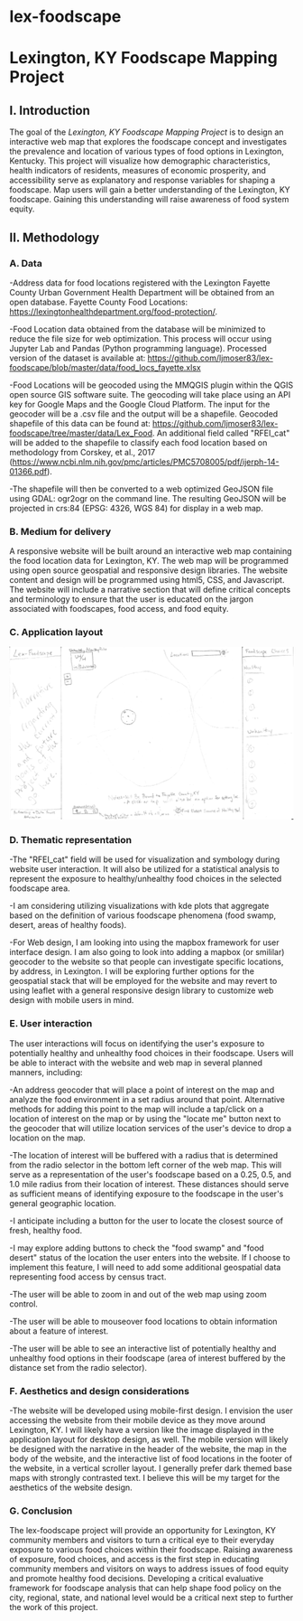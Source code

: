 # lex-foodscape
# Lexington, KY Foodscape Mapping Project

## I. Introduction
The goal of the *Lexington, KY Foodscape Mapping Project* is to design an interactive web map that explores the foodscape concept and investigates the prevalence and location of various types of food options in Lexington, Kentucky. This project will visualize how demographic characteristics, health indicators of residents, measures of economic prosperity, and accessibility serve as explanatory and response variables for shaping a foodscape. Map users will gain a better understanding of the Lexington, KY foodscape. Gaining this understanding will raise awareness of food system equity. 

## II. Methodology
     
### A. Data
-Address data for food locations registered with the Lexington Fayette County Urban Government Health Department will be obtained from an open database. Fayette County Food Locations: https://lexingtonhealthdepartment.org/food-protection/.   

-Food Location data obtained from the database will be minimized to reduce the file size for web optimization. This process will occur using Jupyter Lab and Pandas (Python programming language). Processed version of the dataset is available at: https://github.com/ljmoser83/lex-foodscape/blob/master/data/food_locs_fayette.xlsx

-Food Locations will be geocoded using the MMQGIS plugin within the QGIS open source GIS software suite. The geocoding will take place using an API key for Google Maps and the Google Cloud Platform. The input for the geocoder will be a .csv file and the output will be a shapefile. Geocoded shapefile of this data can be found at: https://github.com/ljmoser83/lex-foodscape/tree/master/data/Lex_Food. An additional field called "RFEI_cat" will be added to the shapefile to classify each food location based on methodology from Corskey, et al., 2017 (https://www.ncbi.nlm.nih.gov/pmc/articles/PMC5708005/pdf/ijerph-14-01366.pdf). 

-The shapefile will then be converted to a web optimized GeoJSON file using GDAL: ogr2ogr on the command line. The resulting GeoJSON will be projected in crs:84 (EPSG: 4326, WGS 84) for display in a web map. 

### B. Medium for delivery
A responsive website will be built around an interactive web map containing the food location data for Lexington, KY. The web map will be programmed using open source geospatial and responsive design libraries. The website content and design will be programmed using html5, CSS, and Javascript. The website will include a narrative section that will define critical concepts and terminology to ensure that the user is educated on the jargon associated with foodscapes, food access, and food equity.

### C. Application layout

![Website Design Sketch](https://github.com/ljmoser83/lex-foodscape/blob/master/images/lex-foodscape-concept.png)

### D. Thematic representation

-The "RFEI_cat" field will be used for visualization and symbology during website user interaction. It will also be utilized for a statistical analysis to represent the exposure to healthy/unhealthy food choices in the selected foodscape area.

-I am considering utilizing visualizations with kde plots that aggregate based on the definition of various foodscape phenomena (food swamp, desert, areas of healthy foods).

-For Web design, I am looking into using the mapbox framework for user interface design. I am also going to look into adding a mapbox (or smililar) geocoder to the website so that people can investigate specific locations, by address, in Lexington. I will be exploring further options for the geospatial stack that will be employed for the website and may revert to using leaflet with a general responsive design library to customize web design with mobile users in mind.

### E. User interaction

The user interactions will focus on identifying the user's exposure to potentially healthy and unhealthy food choices in their foodscape. Users will be able to interact with the website and web map in several planned manners, including:

-An address geocoder that will place a point of interest on the map and analyze the food environment in a set radius around that point. Alternative methods for adding this point to the map will include a tap/click on a location of interest on the map or by using the "locate me" button next to the geocoder that will utilize location services of the user's device to drop a location on the map.

-The location of interest will be buffered with a radius that is determined from the radio selector in the bottom left corner of the web map. This will serve as a representation of the user's foodscape based on a 0.25, 0.5, and 1.0 mile radius from their location of interest. These distances should serve as sufficient means of identifying exposure to the foodscape in the user's general geographic location.

-I anticipate including a button for the user to locate the closest source of fresh, healthy food.

-I may explore adding buttons to check the "food swamp" and "food desert" status of the location the user enters into the website. If I choose to implement this feature, I will need to add some additional geospatial data representing food access by census tract.

-The user will be able to zoom in and out of the web map using zoom control.

-The user will be able to mouseover food locations to obtain information about a feature of interest.

-The user will be able to see an interactive list of potentially healthy and unhealthy food options in their foodscape (area of interest buffered by the distance set from the radio selector).

### F. Aesthetics and design considerations

-The website will be developed using mobile-first design. I envision the user accessing the website from their mobile device as they move around Lexington, KY. I will likely have a version like the image displayed in the application layout for desktop design, as well. The mobile version will likely be designed with the narrative in the header of the website, the map in the body of the website, and the interactive list of food locations in the footer of the website, in a vertical scroller layout. I generally prefer dark themed base maps with strongly contrasted text. I believe this will be my target for the aesthetics of the website design.

### G. Conclusion

The lex-foodscape project will provide an opportunity for Lexington, KY community members and visitors to turn a critical eye to their everyday exposure to various food choices within their foodscape. Raising awareness of exposure, food choices, and access is the first step in educating community members and visitors on ways to address issues of food equity and promote healthy food decisions. Developing a critical evaluative framework for foodscape analysis that can help shape food policy on the city, regional, state, and national level would be a critical next step to further the work of this project. 